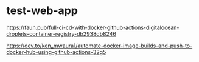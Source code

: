 ﻿# test-web-app

https://faun.pub/full-ci-cd-with-docker-github-actions-digitalocean-droplets-container-registry-db2938db8246

https://dev.to/ken_mwaura1/automate-docker-image-builds-and-push-to-docker-hub-using-github-actions-32g5
